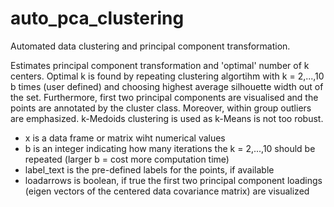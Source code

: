 # auto_pca_clustering
Automated data clustering and principal component transformation.

Estimates principal component transformation and 'optimal' number of k centers. Optimal k is found by repeating clustering algortihm with k = 2,...,10 b times (user defined) and choosing highest average silhouette width out of the set. Furthermore, first two principal components are visualised and the points are annotated by the cluster class. Moreover, within group outliers are emphasized. k-Medoids clustering is used as k-Means is not too robust.

- x is a data frame or matrix wiht numerical values
- b is an integer indicating how many iterations the k = 2,...,10 should be repeated (larger b = cost more computation time)
- label_text is the pre-defined labels for the points, if available
- loadarrows is boolean, if true the first two principal component loadings (eigen vectors of the centered data covariance matrix) are visualized

